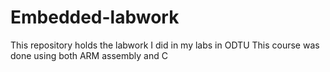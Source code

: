 # Embedded-labwork
This repository holds the labwork I did in my labs in ODTU
 This course was done using both ARM assembly and C
